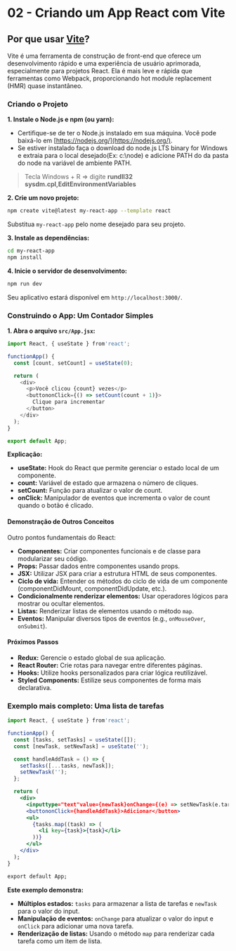 # 02 - **Criando um App React com Vite**

## Por que usar [Vite](https://vite.dev/)?

Vite é uma ferramenta de construção de front-end que oferece um desenvolvimento rápido e uma experiência de usuário aprimorada, especialmente para projetos React. Ela é mais leve e rápida que ferramentas como Webpack, proporcionando hot module replacement (HMR) quase instantâneo.

### Criando o Projeto

**1. Instale o Node.js e npm (ou yarn):**

* Certifique-se de ter o Node.js instalado em sua máquina. Você pode baixá-lo em [https://nodejs.org/](https://nodejs.org/).
* Se estiver instalado faça o download do node.js LTS binary for Windows e extraia para o local desejado(Ex: c:\node) e adicione PATH do da pasta do node na variável de ambiente PATH.

> Tecla Windows + R => digite **rundll32 sysdm.cpl,EditEnvironmentVariables**

**2. Crie um novo projeto:**

```bash
npm create vite@latest my-react-app --template react
```

Substitua `my-react-app` pelo nome desejado para seu projeto.

**3. Instale as dependências:**

```bash
cd my-react-app
npm install
```

**4. Inicie o servidor de desenvolvimento:**

```bash
npm run dev
```

Seu aplicativo estará disponível em `http://localhost:3000/`.

### Construindo o App: Um Contador Simples

**1. Abra o arquivo `src/App.jsx`:**

```js
import React, { useState } from'react';

functionApp() {
  const [count, setCount] = useState(0);

  return (
    <div>
      <p>Você clicou {count} vezes</p>
      <buttononClick={() => setCount(count + 1)}>
        Clique para incrementar
      </button>
    </div>
  );
}

export default App;
```

**Explicação:**

* **useState:** Hook do React que permite gerenciar o estado local de um componente.
* **count:** Variável de estado que armazena o número de cliques.
* **setCount:** Função para atualizar o valor de count.
* **onClick:** Manipulador de eventos que incrementa o valor de count quando o botão é clicado.

#### Demonstração de Outros Conceitos

Outro pontos fundamentais do React:

* **Componentes:** Criar componentes funcionais e de classe para modularizar seu código.
* **Props:** Passar dados entre componentes usando props.
* **JSX:** Utilizar JSX para criar a estrutura HTML de seus componentes.
* **Ciclo de vida:** Entender os métodos do ciclo de vida de um componente (componentDidMount, componentDidUpdate, etc.).
* **Condicionalmente renderizar elementos:** Usar operadores lógicos para mostrar ou ocultar elementos.
* **Listas:** Renderizar listas de elementos usando o método `map`.
* **Eventos:** Manipular diversos tipos de eventos (e.g., `onMouseOver`, `onSubmit`).

#### Próximos Passos

* **Redux:** Gerencie o estado global de sua aplicação.
* **React Router:** Crie rotas para navegar entre diferentes páginas.
* **Hooks:** Utilize hooks personalizados para criar lógica reutilizável.
* **Styled Components:** Estilize seus componentes de forma mais declarativa.

### **Exemplo mais completo: Uma lista de tarefas**

```jsx
import React, { useState } from'react';

functionApp() {
  const [tasks, setTasks] = useState([]);
  const [newTask, setNewTask] = useState('');

  const handleAddTask = () => {
    setTasks([...tasks, newTask]);
    setNewTask('');
  };

  return (
    <div>
      <inputtype="text"value={newTask}onChange={(e) => setNewTask(e.target.value)} />
      <buttononClick={handleAddTask}>Adicionar</button>
      <ul>
        {tasks.map((task) => (
          <li key={task}>{task}</li>
        ))}
      </ul>
    </div>
  );
}

export default App;
```

**Este exemplo demonstra:**

* **Múltiplos estados:** `tasks` para armazenar a lista de tarefas e `newTask` para o valor do input.
* **Manipulação de eventos:** `onChange` para atualizar o valor do input e `onClick` para adicionar uma nova tarefa.
* **Renderização de listas:** Usando o método `map` para renderizar cada tarefa como um item de lista.
